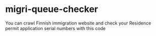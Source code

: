 # migri-queue-checker
You can crawl Finnish immigration website and check your Residence permit application serial numbers with this code

